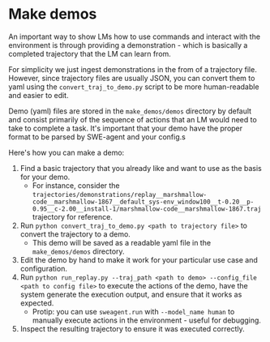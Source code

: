 # Make demos
An important way to show LMs how to use commands and interact with the environment is through providing a demonstration - which is basically a completed trajectory that the LM can learn from.

For simplicity we just ingest demonstrations in the from of a trajectory file. However, since trajectory files are usually JSON, you can convert them to yaml using the `convert_traj_to_demo.py` script to be more human-readable and easier to edit.

Demo (yaml) files are stored in the `make_demos/demos` directory by default and consist primarily of the sequence of actions that an LM would need to take to complete a task. It's important that your demo have the proper format to be parsed by SWE-agent and your config.s

Here's how you can make a demo:
1. Find a basic trajectory that you already like and want to use as the basis for your demo.
     - For instance, consider the `trajectories/demonstrations/replay__marshmallow-code__marshmallow-1867__default_sys-env_window100__t-0.20__p-0.95__c-2.00__install-1/marshmallow-code__marshmallow-1867.traj` trajectory for reference.
2. Run `python convert_traj_to_demo.py <path to trajectory file>` to convert the trajectory to a demo.
     - This demo will be saved as a readable yaml file in the `make_demos/demos` directory.
3. Edit the demo by hand to make it work for your particular use case and configuration.
4. Run `python run_replay.py --traj_path <path to demo> --config_file <path to config file>` to execute the actions of the demo, have the system generate the execution output, and ensure that it works as expected.
      - Protip: you can use `sweagent.run` with `--model_name human` to manually execute actions in the environment - useful for debugging.
5. Inspect the resulting trajectory to ensure it was executed correctly.